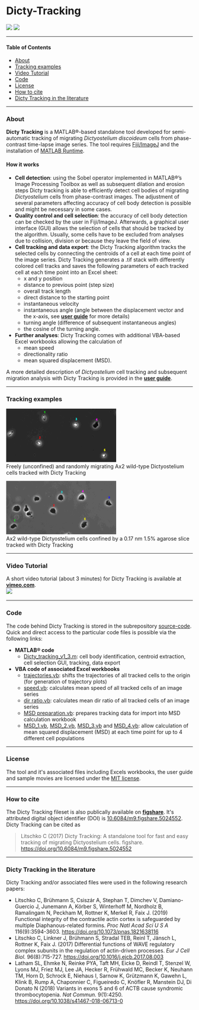 # Dicty-Tracking
[![](https://img.shields.io/badge/DOI%3A-10.6084%2Fm9.figshare.5024552-blue.svg)](https://doi.org/10.6084/m9.figshare.5024552) [![](https://img.shields.io/github/license/mashape/apistatus.svg)](https://github.com/ChristofLitschko/Dicty-Tracking/blob/master/LICENSE)

---

#### Table of Contents
* [About](#about)
* [Tracking examples](#tracking-examples)
* [Video Tutorial](#video-tutorial)
* [Code](#code)
* [License](#license)
* [How to cite](#how-to-cite)
* [Dicty Tracking in the literature](#dicty-tracking-in-the-literature)

---

### About

**Dicty Tracking** is a MATLAB®-based standalone tool developed for semi-automatic tracking of migrating *Dictyostelium discoideum* cells from phase-contrast time-lapse image series. The tool requires [Fiji/ImageJ](https://imagej.net/Fiji) and the installation of [MATLAB Runtime](https://www.mathworks.com/products/compiler/mcr.html).

#### How it works
* **Cell detection**: using the Sobel operator implemented in MATLAB®’s Image Processing Toolbox as well as subsequent
dilation and erosion steps Dicty tracking is able to efficiently detect cell bodies of migrating *Dictyostelium* cells from phase-contrast images. The adjustment of several parameters affecting accuracy of cell body detection is possible and might be necessary in some cases.
* **Quality control and cell selection**: the accuracy of cell body detection can be checked by the user in Fiji/ImageJ. Afterwards, a graphical user interface (GUI) allows the selection of cells that should be tracked by the algorithm. Usually, some cells have to be excluded from analyses due to collision, division or because they leave the field of view.
* **Cell tracking and data export**: the Dicty Tracking algorithm tracks the selected cells by connecting the centroids of a cell at each time point of the image series. Dicty Tracking generates a .tif stack with differently colored cell tracks and saves the following parameters of each tracked cell at each time point into an Excel sheet:
  * x and y position
  * distance to previous point (step size)
  * overall track length
  * direct distance to the starting point
  * instantaneous velocity
  * instantaneous angle (angle between the displacement vector and the x-axis, see [**user guide**](https://github.com/ChristofLitschko/Dicty-Tracking/blob/master/Dicty-Tracking-User-Guide.pdf) for more details)
  * turning angle (difference of subsequent instantaneous angles)
  * the cosine of the turning angle.
* **Further analyses**: Dicty Tracking comes with additional VBA-based Excel workbooks allowing the calculation of
  * mean speed
  * directionality ratio
  * mean squared displacement (MSD).

A more detailed description of *Dictyostelium* cell tracking and subsequent migration analysis with Dicty Tracking is provided in the [**user guide**](https://github.com/ChristofLitschko/Dicty-Tracking/blob/master/Dicty-Tracking-User-Guide.pdf).

---

### Tracking examples

![alt text](https://github.com/ChristofLitschko/Dicty-Tracking/blob/master/demo-movies/demo-mov-unconfined.gif) <br />
Freely (unconfined) and randomly migrating Ax2 wild-type Dictyostelium cells tracked with Dicty Tracking

![alt text](https://github.com/ChristofLitschko/Dicty-Tracking/blob/master/demo-movies/demo-mov-confined.gif) <br />
Ax2 wild-type Dictyostelium cells confined by a 0.17 nm 1.5% agarose slice tracked with Dicty Tracking

---

### Video Tutorial

A short video tutorial (about 3 minutes) for Dicty Tracking is available at **[vimeo.com](https://vimeo.com/219859828)**.  
[![](http://i.imgur.com/aYCjlo7m.png?1)](https://vimeo.com/219859828 "Dicty Tracking Video Tutorial at vimeo.com - Click to Watch!")

---

### Code

The code behind Dicty Tracking is stored in the subrepository [source-code](https://github.com/ChristofLitschko/Dicty-Tracking/tree/master/source-code). Quick and direct access to the particular code files is possible via the following links:
* **MATLAB® code**
  * [Dicty_tracking_v1_3.m](https://github.com/ChristofLitschko/Dicty-Tracking/blob/master/source-code/Dicty_tracking_v1_3.m): cell body identification, centroid extraction, cell selection GUI, tracking, data export
* **VBA code of associated Excel workbooks**
  * [trajectories.vb](https://github.com/ChristofLitschko/Dicty-Tracking/blob/master/source-code/Dicty-Tracking-Evaluation/trajectories.vb): shifts the trajectories of all tracked cells to the origin (for generation of trajectory plots)
  * [speed.vb](https://github.com/ChristofLitschko/Dicty-Tracking/blob/master/source-code/Dicty-Tracking-Evaluation/speed.vb): calculates mean speed of all tracked cells of an image series
  * [dir ratio.vb](https://github.com/ChristofLitschko/Dicty-Tracking/blob/master/source-code/Dicty-Tracking-Evaluation/dir%20ratio.vb): 
calculates mean dir ratio of all tracked cells of an image series
  * [MSD preparation.vb](https://github.com/ChristofLitschko/Dicty-Tracking/blob/master/source-code/Dicty-Tracking-Evaluation/MSD%20preparation.vb): prepares tracking data for import into MSD calculation workbook
  * [MSD_1.vb](https://github.com/ChristofLitschko/Dicty-Tracking/blob/master/source-code/MSD-Calculation/MSD_1.vb), [MSD_2.vb](https://github.com/ChristofLitschko/Dicty-Tracking/blob/master/source-code/MSD-Calculation/MSD_2.vb), [MSD_3.vb](https://github.com/ChristofLitschko/Dicty-Tracking/blob/master/source-code/MSD-Calculation/MSD_3.vb) and [MSD_4.vb](https://github.com/ChristofLitschko/Dicty-Tracking/blob/master/source-code/MSD-Calculation/MSD_4.vb): allow calculation of mean squared displacement (MSD) at each time point for up to 4 different cell populations
  
---

### License

The tool and it's associated files including Excels workbooks, the user guide and sample movies are licensed under the [MIT license](LICENSE).

---

### How to cite

The Dicty Tracking fileset is also publically available on **[figshare](https://figshare.com/articles/Dicty_Tracking_A_standalone_tool_for_fast_and_easy_tracking_of_migrating_Dictyostelium_cells/5024552)**. It's attributed digital object identifier (DOI) is [10.6084/m9.figshare.5024552](https://doi.org/10.6084/m9.figshare.5024552). Dicty Tracking can be cited as

> Litschko C (2017) Dicty Tracking: A standalone tool for fast and easy tracking of migrating Dictyostelium cells. figshare. https://doi.org/10.6084/m9.figshare.5024552

---

### Dicty Tracking in the literature

Dicty Tracking  and/or associated files were used in the following research papers:
* Litschko C, Brühmann S, Csiszár A, Stephan T, Dimchev V, Damiano-Guercio J, Junemann A, Körber S, Winterhoff M, Nordholz B, Ramalingam N, Peckham M, Rottner K, Merkel R, Faix J. (2019) Functional integrity of the contractile actin cortex is safeguarded by multiple Diaphanous-related formins. *Proc Natl Acad Sci U S A* 116(9):3594-3603. https://doi.org/10.1073/pnas.1821638116
* Litschko C, Linkner J, Brühmann S, Stradal TEB, Reinl T, Jänsch L, Rottner K, Faix J. (2017) Differential functions of WAVE regulatory complex subunits in the regulation of actin-driven processes. *Eur J Cell Biol.* 96(8):715-727. https://doi.org/10.1016/j.ejcb.2017.08.003
* Latham SL, Ehmke N, Reinke PYA, Taft MH, Eicke D, Reindl T, Stenzel W, Lyons MJ, Friez MJ, Lee JA, Hecker R, Frühwald MC, Becker K, Neuhann TM, Horn D, Schrock E, Niehaus I, Sarnow K, Grützmann K, Gawehn L, Klink B, Rump A, Chaponnier C, Figueiredo C, Knöfler R, Manstein DJ, Di Donato N (2018) Variants in exons 5 and 6 of ACTB cause syndromic thrombocytopenia. *Nat Commun.* 9(1):4250. https://doi.org/10.1038/s41467-018-06713-0
